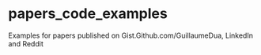 # papers_code_examples
Examples for papers published on Gist.Github.com/GuillaumeDua, LinkedIn and Reddit

